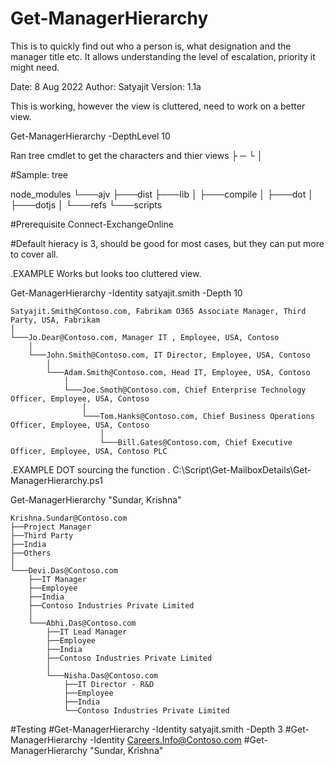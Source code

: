 # Get-ManagerHierarchy
This is to quickly find out who a person is, what designation and the manager title etc. It allows understanding the level of escalation, priority it might need.

Date: 8 Aug 2022
Author: Satyajit
Version: 1.1a

This is working, however the view is cluttered, need to work on a better view.

Get-ManagerHierarchy -DepthLevel 10  

Ran tree cmdlet to get the characters and thier views
├ ─ └ │

#Sample:
tree

node_modules
└───ajv
    ├───dist
    ├───lib
    │   ├───compile
    │   ├───dot
    │   ├───dotjs
    │   └───refs
    └───scripts

#Prerequisite
Connect-ExchangeOnline


#Default hieracy is 3, should be good for most cases, but they can put more to cover all.

   
.EXAMPLE
   Works but looks too cluttered view.

   Get-ManagerHierarchy -Identity satyajit.smith -Depth 10

    Satyajit.Smith@Contoso.com, Fabrikam O365 Associate Manager, Third Party, USA, Fabrikam
    │
    └───Jo.Dear@Contoso.com, Manager IT , Employee, USA, Contoso 
        │
        └───John.Smith@Contoso.com, IT Director, Employee, USA, Contoso 
            │
            └───Adam.Smith@Contoso.com, Head IT, Employee, USA, Contoso 
                │
                └───Joe.Smoth@Contoso.com, Chief Enterprise Technology Officer, Employee, USA, Contoso 
                    │
                    └───Tom.Hanks@Contoso.com, Chief Business Operations Officer, Employee, USA, Contoso 
                        │
                        └───Bill.Gates@Contoso.com, Chief Executive Officer, Employee, USA, Contoso PLC
.EXAMPLE
   DOT sourcing the function
   . C:\Script\Get-MailboxDetails\Get-ManagerHierarchy.ps1

   Get-ManagerHierarchy "Sundar, Krishna"

    Krishna.Sundar@Contoso.com
    ├──Project Manager
    ├──Third Party
    ├──India
    ├──Others
    │
    └───Devi.Das@Contoso.com
        ├──IT Manager
        ├──Employee
        ├──India
        ├──Contoso Industries Private Limited
        │
        └───Abhi.Das@Contoso.com
            ├──IT Lead Manager
            ├──Employee
            ├──India
            ├──Contoso Industries Private Limited
            │
            └───Nisha.Das@Contoso.com
                ├──IT Director - R&D
                ├──Employee
                ├──India
                └──Contoso Industries Private Limited
                
                
#Testing
#Get-ManagerHierarchy -Identity satyajit.smith -Depth 3
#Get-ManagerHierarchy -Identity Careers.Info@Contoso.com
#Get-ManagerHierarchy "Sundar, Krishna"

